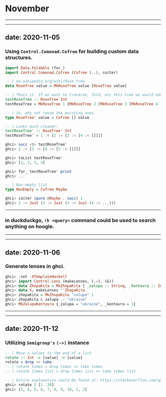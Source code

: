 # November
---

---
date: 2020-11-05
---
### Using `Control.Comonad.Cofree` for building custom data structures.
```haskell
import Data.Foldable (for_)
import Control.Comonad.Cofree (Cofree (..), coiter)

-- | en.wikipedia.org/wiki/Rose_tree
data RoseTree value = MkRoseTree value [RoseTree value]

-- | Thats it. If we want to traverse, fold, etc this tree we would obviously need to define/derive those instances.
testRoseTree :: RoseTree Int
testRoseTree = MkRoseTree 1 [MkRoseTree 2 [MkRoseTree 3 [MkRoseTree 4 []]]]

-- | So, why not reuse the existing ones.
type RoseTree' value = Cofree [] value

-- | Looks much cleaner.
testRoseTree' :: RoseTree' Int
testRoseTree' = 1 :< [2 :< [3 :< [4 :< []]]]

ghci> succ <$> testRoseTree'
ghci> 2 :< [3 :< [4 :< [5 :< []]]]

ghci> toList testRoseTree'
ghci> [1, 2, 3, 4]

ghci> for_ testRoseTree' print
ghci> ...

-- | Non-empty list
type NonEmpty = Cofree Maybe

ghci> coiter (pure @Maybe . succ) 1
ghci> 1 :< Just (2 :< Just (3 :< Just (4 :< ...)))

```
---

### in duckduckgo, `!h <query>` command could be used to search anything on hoogle.
---

---
date: 2020-11-06
---
### Generate lenses in ghci.
```haskell
ghci> :set -XTemplateHaskell
ghci> import Control.Lens (makeLenses, (.~), (&))
ghci> data ZhopaKita = MkZhopaKita { _zalupa :: String, _kentavra :: Int } deriving Show
ghci> data X; makeLenses ''ZhopaKita
ghci> zhopaKita = MkZhopaKita "zalupa" 1
ghci> zhopaKita & zalupa .~ "ukraine"
ghci> MkZalupaKentavra {_zalupa = "ukraine", _kentavra = 1}
```
---

---
date: 2020-11-12
---
### Utilizing `Semigroup's` `(->)` instance 
```haskell
-- | Move n values to the end of a list
rotate :: Int -> [value] -> [value]
rotate = drop <> take
-- | rotate times = drop times <> take times 
-- | rotate times list = drop times list <> take times list

-- | Entire explanation could be found at: https://stackoverflow.com/questions/16378773/rotate-a-list-in-haskell (4th answer)
ghci> rotate 2 [1..10]
ghci> [3, 4, 5, 6, 7, 8, 9, 10, 1, 2]
```


